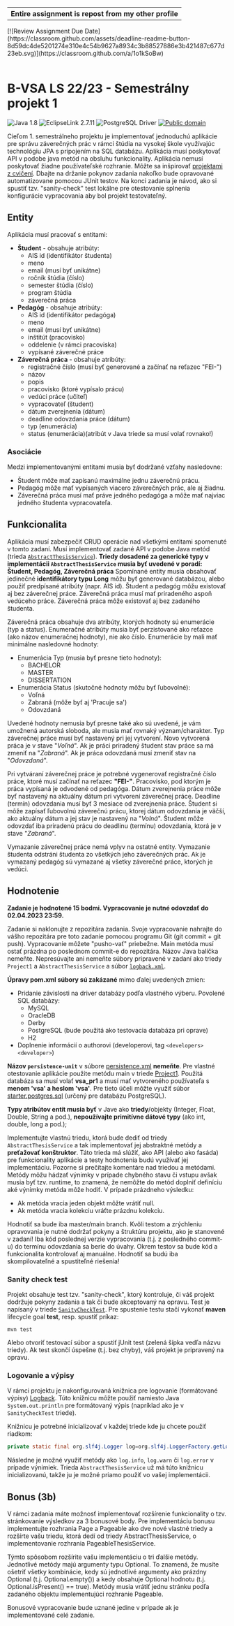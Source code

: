 

<table align="center">
  <tr>
    <th>Entire assignment is repost from my other profile</th>
  </tr>
</table>

<table align="center">
  [![Review Assignment Due Date](https://classroom.github.com/assets/deadline-readme-button-8d59dc4de5201274e310e4c54b9627a8934c3b88527886e3b421487c677d23eb.svg)](https://classroom.github.com/a/1o1kSoBw)
</table>


# B-VSA LS 22/23 - Semestrálny projekt 1

![Java 1.8](https://img.shields.io/badge/Java-1.8-red)
![EclipseLink 2.7.11](https://img.shields.io/badge/EclipseLink-2.7.11-blue)
![PostgreSQL Driver](https://img.shields.io/badge/PostgreSQL-42.5.4-green)
[![Public domain](https://img.shields.io/badge/License-Unlicense-lightgray)](https://unlicense.org)

Cieľom 1. semestrálneho projektu je implementovať jednoduchú aplikácie pre správu záverečných prác
v rámci štúdia na vysokej škole využívajúc technológiu JPA s pripojením na SQL databázu. Aplikácia musí poskytovať
API v podobe java metód na obsluhu funkcionality. Aplikácia nemusí poskytovať žiadne používateľské rozhranie. Môžte
sa inšpirovať [projektami z cvičení](https://github.com/Interes-Group/b-vsa-cvicenia). Dbajte na držanie pokynov
zadania nakoľko bude opravované automatizovane pomocou JUnit testov. Na konci zadania je návod, ako si spustiť tzv.
"sanity-check" test lokálne pre otestovanie splnenia konfigurácie vypracovania aby bol projekt testovateľný.

## Entity

Aplikácia musí pracovať s entitami:

- **Študent** - obsahuje atribúty:
    - AIS id (identifikátor študenta)
    - meno
    - email (musí byť unikátne)
    - ročník štúdia (číslo)
    - semester štúdia (číslo)
    - program štúdia
    - záverečná práca
- **Pedagóg** - obsahuje atribúty:
    - AIS id (identifikátor pedagóga)
    - meno
    - email (musí byť unikátne)
    - inštitút (pracovisko)
    - oddelenie (v rámci pracoviska)
    - vypísané záverečné práce
- **Záverečná práca** - obsahuje atribúty:
    - registračné číslo (musí byť generované a začínať na reťazec "FEI-")
    - názov
    - popis
    - pracovisko (ktoré vypísalo prácu)
    - vedúci práce (učiteľ)
    - vypracovateľ (študent)
    - dátum zverejnenia (dátum)
    - deadline odovzdania práce (dátum)
    - typ (enumerácia)
    - status (enumerácia)(atribút v Java triede sa musí volať rovnako!)

### Asociácie

Medzi implementovanými entitami musia byť dodržané vzťahy nasledovne:

- Študent môže mať zapísanú maximálne jednu záverečnú prácu.
- Pedagóg môže mať vypísaných viacero záverečných prác, ale aj žiadnu.
- Záverečná práca musí mať práve jedného pedagóga a môže mať najviac jedného študenta vypracovateľa.

## Funkcionalita

Aplikácia musí zabezpečiť CRUD operácie nad všetkými entitami spomenuté v tomto zadaní. Musí implementovať zadané API
v podobe Java metód (trieda [`AbstractThesisService`](src/main/java/sk/stuba/fei/uim/vsa/pr1/AbstractThesisService.java)).
**Triedy dosadené za generické typy v implementácii `AbstractThesisService` musia byť uvedené v poradí: Študent, Pedagóg, Záverečná práca**
Spomínané entity musia obsahovať jedinečné **identifikátory typu Long** môžu byť generované databázou, alebo použiť predpísané atribúty (napr. AIS id). 
Študent a pedagóg môžu existovať aj bez záverečnej práce. Záverečná práca musí mať priradeného aspoň vedúceho práce.
Záverečná práca môže existovať aj bez zadaného študenta.

Záverečná práca obsahuje dva atribúty, ktorých hodnoty sú enumerácie (typ a status). Enumeračné atribúty musia byť
perzistované ako reťazce (ako názov enumeračnej hodnoty), nie ako číslo. Enumerácie by mali mať minimálne nasledovné hodnoty:

- Enumerácia Typ (musia byť presne tieto hodnoty):
    - BACHELOR
    - MASTER
    - DISSERTATION
- Enumerácia Status (skutočné hodnoty môžu byť ľubovolné):
    - Voľná
    - Zabraná (môže byť aj 'Pracuje sa')
    - Odovzdaná

Uvedené hodnoty nemusia byť presne také ako sú uvedené, je vám umožnená autorská sloboda, ale musia mať rovnaký význam/charakter.
Typ záverečnej práce musí byť nastavený pri jej vytvorení. Novo vytvorená práca je v stave "_Voľná_". Ak je práci priradený študent
stav práce sa má zmeniť na "_Zabraná_". Ak je práca odovzdaná musí zmeniť stav na "_Odovzdaná_". 

Pri vytváraní záverečnej práce je potrebné vygenerovať registračné číslo práce, ktoré musí začínať na reťazec **"FEI-"**.
Pracovisko, pod ktorým je práca vypísaná je odvodené od pedagóga. Dátum zverejnenia práce môže byť nastavený na aktuálny dátum
pri vytvorení záverečnej práce. Deadline (termín) odovzdania musí byť 3 mesiace od zverejnenia práce. Študent si môže zapísať 
ľubovolnú záverečnú prácu, ktorej dátum odovzdania je väčší, ako aktuálny dátum a jej stav je nastavený na "_Volná_".
Študent môže odovzdať iba priradenú prácu do deadlinu (termínu) odovzdania, ktorá je v stave "_Zabraná_".

Vymazanie záverečnej práce nemá vplyv na ostatné entity. Vymazanie študenta odstráni študenta zo všetkých jeho záverečných
prác. Ak je vymazaný pedagóg sú vymazané aj všetky záverečné práce, ktorých je vedúci.

## Hodnotenie

**Zadanie je hodnotené 15 bodmi. Vypracovanie je nutné odovzdať do 02.04.2023 23:59.**

Zadanie si naklonujte z repozitára zadania. Svoje vypracovanie nahrajte do vášho repozitára pre toto zadanie pomocou
programu Git (git commit + git push). Vypracovanie môžete "pusho-vať" priebežne. Main metóda musí ostať prázdna po
poslednom commit-e do repozitára. Názov Java balíčka nemeňte. Nepresúvajte ani nemeňte súbory pripravené v zadaní ako
triedy `Project1` a `AbstractThesisService` a súbor [`logback.xml`](src/main/resources/logback.xml).

**Úpravy pom.xml súbory sú zakázané** mimo ďalej uvedených zmien:

- Pridanie závislosti na driver databázy podľa vlastného výberu. Povolené SQL databázy:
    - MySQL
    - OracleDB
    - Derby
    - PostgreSQL (bude použitá ako testovacia databáza pri oprave)
    - H2
- Doplnenie informácií o authorovi (developerovi, tag `<developers><developer>`)

**Názov `persistence-unit`** v súbore [persistence.xml](src/main/resources/META-INF/persistence.xml) **nemeňte**. Pre
vlastné otestovanie aplikácie použite metódu main v triede [Project1](src/main/java/sk/stuba/fei/uim/vsa/pr1/pr1/Project1.java).
Použitá databáza sa musí volať **vsa_pr1** a musí mať vytvoreného používateľa s **menom 'vsa' a heslom 'vsa'**. Pre
tieto účeli môžte využiť súbor [starter.postgres.sql](configs/starter.postgres.sql) (určený pre databázu PostgreSQL).

**Typy atribútov entít musia byť** v Jave ako **triedy**/objekty (Integer, Float, Double, String a pod.),
**nepoužívajte primitívne dátové typy** (ako int, double, long a pod.);

Implementujte vlastnú triedu, ktorá bude dediť od triedy `AbstractThesisService` a tak implementovať jej
abstraktné metódy a **preťažovať konštruktor**. Táto trieda má slúžiť, ako API (alebo ako fasáda) pre funkcionality aplikácie
a testy hodnotenia budú využívať jej implementáciu. Pozorne si prečítajte komentáre nad triedou a metódami.
Metódy môžu hádzať výnimky v prípade chybného stavu či vstupu avšak musia byť tzv. runtime, to znamená, že
nemôžte do metód doplniť definíciu aké výnimky metóda môže hodiť. V prípade prázdneho výsledku:

- Ak metóda vracia jeden objekt môžte vrátiť null.
- Ak metóda vracia kolekciu vráťte prázdnu kolekciu.

Hodnotiť sa bude iba master/main branch. Kvôli testom a zrýchleniu opravovania je nutné dodržať pokyny a štruktúru
projektu, ako je stanovené v zadaní! Iba kód poslednej verzie vypracovania (t.j. z posledného commit-u) do termínu
odovzdania sa berie do úvahy. Okrem testov sa bude kód a funkcionalita kontrolovať aj manuálne. Hodnotiť sa budú iba
skompilovateľné a spustiteľné riešenia!

### Sanity check test

Projekt obsahuje test tzv. "sanity-check", ktorý kontroluje, či váš projekt dodržuje pokyny zadania a tak či bude 
akceptovaný na opravu. Test je napísaný v triede [`SanityCheckTest`](src/test/java/sk/stuba/fei/uim/vsa/pr1/SanityCheckTest.java).
Pre spustenie testu stačí vykonať **maven** lifecycle goal **test**, resp. spustiť príkaz:

```shell
mvn test
```

Alebo otvoriť testovací súbor a spustiť jUnit test (zelená šípka vedľa názvu triedy). Ak test skončí úspešne (t.j. bez chyby),
váš projekt je pripravený na opravu.

### Logovanie a výpisy

V rámci projektu je nakonfigurovaná knižnica pre logovanie (formátované výpisy) [Logback](https://www.baeldung.com/logback). Túto knižnicu môžte použiť namiesto
Java `System.out.println` pre formátovaný výpis (napríklad ako je v `SanityCheckTest` triede).

Knižnicu je potrebné inicializovať v každej triede kde ju chcete použiť riadkom:

```Java
private static final org.slf4j.Logger log=org.slf4j.LoggerFactory.getLogger(<názov triedy ktorú treba logovať>.class);
```

Následne je možné využiť metódy ako `log.info`, `log.warn` či `log.error` v prípade výnimiek. Trieda `AbstractThesisService`
už má túto knižnicu inicializovanú, takže ju je možné priamo použiť vo vašej implementácii.

## Bonus (3b)

V rámci zadania máte možnosť implementovať rozšírenie funkcionality o tzv. stránkovanie výsledkov za 3 bonusové body.
Pre implementáciu bonusu implementujte rozhrania Page a Pageable ako dve nové vlastné triedy a rozšírte vašu triedu,
ktorá dedí od triedy AbstractThesisService, o implementovanie rozhrania PageableThesisService.

Týmto spôsobom rozšírite vašu implementáciu o tri ďalšie metódy. Jednotlivé metódy majú argumenty typu Optional.
To znamená, že musíte ošetriť všetky kombinácie, kedy sú jednotlivé argumenty ako prázdny Optional (t.j. Optional.empty())
a kedy obsahuje Optional hodnotu (t.j. Optional.isPresent() == true). Metódy musia vrátiť jednu stránku podľa zadaného
objektu implementujúci rozhranie Pageable.

Bonusové vypracovanie bude uznané jedine v prípade ak je implementované celé zadanie.
